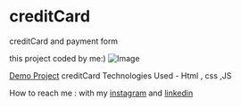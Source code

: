 # creditCard
creditCard and payment form


this project coded by me:)
![Image](https://github.com/user-attachments/assets/39bb774a-994e-4020-97f0-42ac4cc46e3b)

[Demo Project](https://mayabehroozi.github.io/creditCard/)
creditCard
 Technologies Used - Html , css ,JS


 
 How to reach me : with my [instagram](https://www.instagram.com/maya_behroozi) and 
[linkedin](https://www.linkedin.com/in/maya-behroozi-5b27a425b/) 
